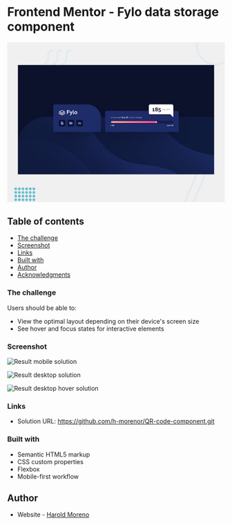 # Frontend Mentor - Fylo data storage component

![Design preview for the Fylo data storage component coding challenge](./design/desktop-preview.jpg)

## Table of contents

- [The challenge](#the-challenge)
- [Screenshot](#screenshot)
- [Links](#links)
- [Built with](#built-with)
- [Author](#author)
- [Acknowledgments](#acknowledgments)

### The challenge

Users should be able to:

- View the optimal layout depending on their device's screen size
- See hover and focus states for interactive elements

### Screenshot

![Result mobile solution](./Result/Mobile_Solution_HM.gif)

![Result desktop solution](./Result/Desktop_Solution_HM.gif)

![Result desktop hover solution ](./Result/Desktop_hover_Solution_HM.gif)

### Links

- Solution URL: https://github.com/h-morenor/QR-code-component.git

### Built with

- Semantic HTML5 markup
- CSS custom properties
- Flexbox
- Mobile-first workflow

## Author

- Website - [Harold Moreno](https://github.com/h-morenor)
